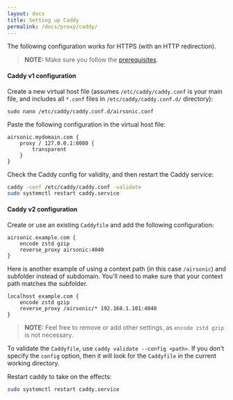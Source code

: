 ```yaml
---
layout: docs
title: Setting up Caddy
permalink: /docs/proxy/caddy/
---
```


The following configuration works for HTTPS (with an HTTP redirection).

> **NOTE:** Make sure you follow the [prerequisites](/docs/proxy/prerequisites/).

#### Caddy v1 configuration

Create a new virtual host file (assumes `/etc/caddy/caddy.conf` is your main file, and includes all `*.conf` files in `/etc/caddy/caddy.conf.d/` directory):

```
sudo nano /etc/caddy/caddy.conf.d/airsonic.conf
```

Paste the following configuration in the virtual host file:

```caddy
airsonic.mydomain.com {
    proxy / 127.0.0.1:8080 {
        transparent
    }
}
```

Check the Caddy config for validity, and then restart the Caddy service:

```bash
caddy -conf /etc/caddy/caddy.conf -validate
sudo systemctl restart caddy.service
```

#### Caddy v2 configuration

Create or use an existing `Caddyfile` and add the following configuration:

```caddy
airsonic.example.com {
    encode zstd gzip
    reverse_proxy airsonic:4040
}
```

Here is another example of using a context path (in this case `/airsonic`) and subfolder instead of subdomain. You'll need to make sure that your context path matches the subfolder.

```caddy
localhost example.com {
    encode zstd gzip
    reverse_proxy /airsonic/* 192.168.1.101:4040
}
```

> **NOTE:** Feel free to remove or add other settings, as `encode zstd gzip` is not necessary.

To validate the `Caddyfile`, use `caddy validate --config <path>`. If you don't specify the `config` option, then it will look for the `Caddyfile` in the current working directory.

Restart caddy to take on the effects:

```bash
sudo systemctl restart caddy.service
```
